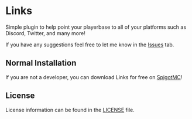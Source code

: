 # Links
Simple plugin to help point your playerbase to all of your platforms such as Discord, Twitter, and many more!

If you have any suggestions feel free to let me know in the [Issues](https://github.com/Refrac/Links/issues) tab.

## Normal Installation

If you are not a developer, you can download Links for free on [SpigotMC](https://www.spigotmc.org/resources/70888/)!

## License
License information can be found in the [LICENSE](https://github.com/Refrac/Links/LICENSE) file.
